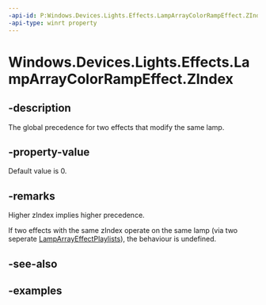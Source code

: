 ```yaml
---
-api-id: P:Windows.Devices.Lights.Effects.LampArrayColorRampEffect.ZIndex
-api-type: winrt property
---
```


<!-- Property syntax.
public int ZIndex { get;  set; }
-->

# Windows.Devices.Lights.Effects.LampArrayColorRampEffect.ZIndex

## -description
The global precedence for two effects that modify the same lamp.
## -property-value
Default value is 0.
## -remarks
Higher zIndex implies higher precedence.

If two effects with the same zIndex operate on the same lamp (via two seperate [LampArrayEffectPlaylists](lamparrayeffectplaylist.md)), the behaviour is undefined.
## -see-also

## -examples

